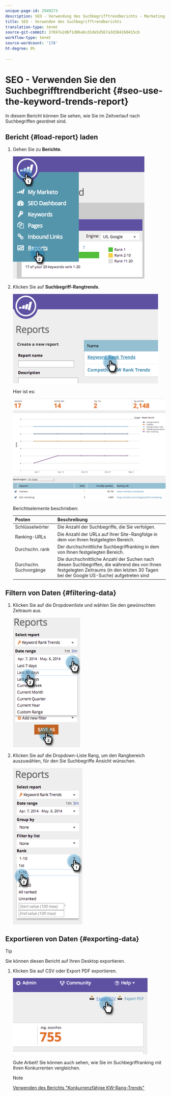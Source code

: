 ```yaml
---
unique-page-id: 2949273
description: SEO - Verwendung des Suchbegrifftrendberichts - Marketing-Dokumente - Produktdokumentation
title: SEO - Verwenden des Suchbegrifftrendberichts
translation-type: tm+mt
source-git-commit: 37697e2d6f1d86a6cd1de5d567a3d384160415cb
workflow-type: tm+mt
source-wordcount: '178'
ht-degree: 0%

---
```



# SEO - Verwenden Sie den Suchbegrifftrendbericht {#seo-use-the-keyword-trends-report}

In diesem Bericht können Sie sehen, wie Sie im Zeitverlauf nach Suchbegriffen geordnet sind.

## Bericht {#load-report} laden

1. Gehen Sie zu **Berichte**.

   ![](assets/image2014-9-18-14-3a12-3a18.png)

1. Klicken Sie auf **Suchbegriff-Rangtrends**.

   ![](assets/image2014-9-18-14-3a13-3a14.png)

   Hier ist es:

   ![](assets/image2014-9-18-14-3a13-3a22.png)

   Berichtselemente beschrieben:

   | Posten | Beschreibung |
   |---|---|
   | Schlüsselwörter | Die Anzahl der Suchbegriffe, die Sie verfolgen. |
   | Ranking-URLs | Die Anzahl der URLs auf Ihrer Site-Rangfolge in dem von Ihnen festgelegten Bereich. |
   | Durchschn. rank | Der durchschnittliche Suchbegriffranking in dem von Ihnen festgelegten Bereich. |
   | Durchschn. Suchvorgänge | Die durchschnittliche Anzahl der Suchen nach diesen Suchbegriffen, die während des von Ihnen festgelegten Zeitraums (in den letzten 30 Tagen bei der Google US-Suche) aufgetreten sind |

## Filtern von Daten {#filtering-data}

1. Klicken Sie auf die Dropdownliste und wählen Sie den gewünschten Zeitraum aus.

   ![](assets/image2014-9-18-14-3a13-3a40.png)

1. Klicken Sie auf die Dropdown-Liste Rang, um den Rangbereich auszuwählen, für den Sie Suchbegriffe Ansicht wünschen.

   ![](assets/image2014-9-18-14-3a13-3a57.png)

## Exportieren von Daten {#exporting-data}

>[!TIP]
>
>Sie können diesen Bericht auf Ihren Desktop exportieren.

1. Klicken Sie auf CSV oder Export PDF exportieren.

   ![](assets/image2014-9-18-14-3a14-3a46.png)

   Gute Arbeit! Sie können auch sehen, wie Sie im Suchbegriffranking mit Ihren Konkurrenten vergleichen.

   >[!NOTE]
   >
   >[Verwenden des Berichts &quot;Konkurrenzfähige KW-Rang-Trends&quot;](/help/marketo/product-docs/additional-apps/seo/reports/seo-use-the-competitor-kw-trends-report.md)


